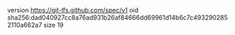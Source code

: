 version https://git-lfs.github.com/spec/v1
oid sha256:dad040927cc8a76ad931b26af84666dd69961d14b6c7c4932902852110a662a7
size 19

